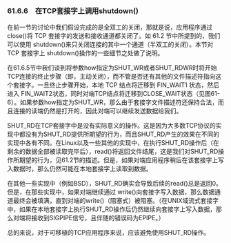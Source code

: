 ### 61.6.6　在TCP套接字上调用shutdown()

在前一节的讨论中我们假设完成的是全双工的关闭，那就是说，应用程序通过close()将 TCP 套接字的发送和接收通道都关闭了。如 61.2 节中所提到的，我们可以使用 shutdown()来只关闭连接的其中一个通道（半双工的关闭）。本节对 TCP 套接字上 shutdown()操作的一些细节之处做了说明。

在61.6.5节中我们谈到将参数how指定为SHUT_WR或者SHUT_RDWR时将开始TCP连接的终止步骤（即，主动关闭），而不管是否还有其他的文件描述符指向这个套接字。一旦终止步骤开始，本地 TCP 结点将迁移到 FIN_WAIT1 状态，然后进入 FIN_WAIT2状态，同时对端TCP结点将迁移到CLOSE_WAIT状态（见图61-6）。如果参数how指定为SHUT_WR，那么由于套接字文件描述符还保持合法，而且连接的读端仍然是打开的，因此对端可以继续发送数据给我们。

SHUT_RD在TCP套接字中是没有实际意义的操作。这是因为大多数TCP协议的实现中都没有为SHUT_RD提供所期望的行为，而且SHUT_RD产生的效果在不同的实现中各有不同。在Linux以及一些其他的实现中，在执行SHUT_RD操作后（在剩余的数据全部被读取完毕后），read()将返回文件结尾，这是我们对SHUT_RD操作所期望的行为，见61.2节的描述。但是，如果对端应用程序稍后在该套接字上写入数据时，那么仍然可能在本地套接字上读取到数据。

在其他一些实现中（例如BSD），SHUT_RD确实会导致后续的read()总是返回0。但是，在那些实现中，如果对端继续通过 write()向套接字写入数据，那么数据通道最终会被填满，直到对端的write()（阻塞式）被阻塞。（在UNIX域流式套接字中，如果在本地套接字上执行SHUT_RD操作后仍然继续向套接字上写入数据，那么对端将接收到SIGPIPE信号，且伴随的错误码为EPIPE。）

总的来说，对于可移植的TCP应用程序来说，应该避免使用SHUT_RD操作。

